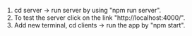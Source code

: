 1. cd server -> run server by using "npm run server".
2. To test the server click on the link "http://localhost:4000/".
3. Add new terminal, cd clients -> run the app by "npm start".              
